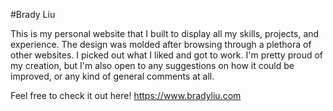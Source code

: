 #Brady Liu

This is my personal website that I built to display all my skills, projects, and experience. The design was molded after browsing through a plethora of other websites. I picked out what I liked and got to work. I'm pretty proud of my creation, but I'm also open to any suggestions on how it could be improved, or any kind of general comments at all.

Feel free to check it out here! https://www.bradyliu.com
